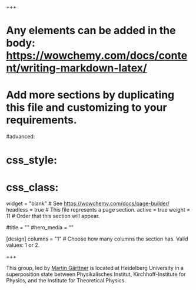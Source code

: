 +++
# Any elements can be added in the body: https://wowchemy.com/docs/content/writing-markdown-latex/
# Add more sections by duplicating this file and customizing to your requirements.

#advanced:
#  css_style:
#  css_class:

widget = "blank"  # See https://wowchemy.com/docs/page-builder/
headless = true  # This file represents a page section.
active = true
weight = 11  # Order that this section will appear.

#title = ""
#hero_media = ""

[design]
  columns = "1" # Choose how many columns the section has. Valid values: 1 or 2.

+++

This group, led by [Martin Gärttner](author/martin-garttner/) is located at Heidelberg University in a superposition state between Physikalisches Institut, Kirchhoff-Institute for Physics, and the Institute for Theoretical Physics.

